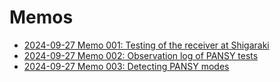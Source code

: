 # Memos 

- [2024-09-27 Memo 001: Testing of the receiver at Shigaraki](001_shigaraki_testing.pdf)
- [2024-09-27 Memo 002: Observation log of PANSY tests](notes20240927.txt)
- [2024-09-27 Memo 003: Detecting PANSY modes](003_tx_detection0.pdf)
